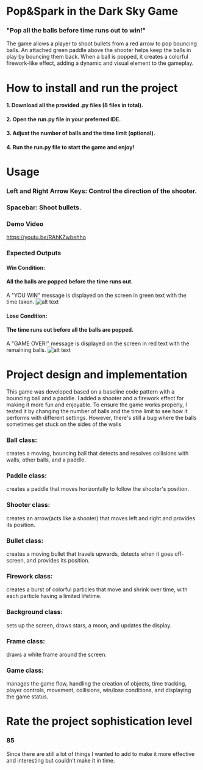 # Pop&Spark in the Dark Sky Game
### "Pop all the balls before time runs out to win!"
The game allows a player to shoot bullets from a red arrow to pop bouncing balls. An attached green paddle above the shooter helps keep the balls in play by bouncing them back. When a ball is popped, it creates a colorful firework-like effect, adding a dynamic and visual element to the gameplay.

# How to install and run the project
#### 1. Download all the provided .py files (8 files in total).
#### 2. Open the run.py file in your preferred IDE.
#### 3. Adjust the number of balls and the time limit (optional).
#### 4. Run the run.py file to start the game and enjoy!

# Usage
### Left and Right Arrow Keys: Control the direction of the shooter.
### Spacebar: Shoot bullets.

### Demo Video
https://youtu.be/RAhKZwbehho

### Expected Outputs
#### Win Condition: 
#### All the balls are popped before the time runs out.
A "YOU WIN" message is displayed on the screen in green text with the time taken.
![alt text](https://github.com/f-kat0/PopandSpark-in-the-Sky/blob/94cb6b99fe15b9739e759acca4d210573693d260/win%20pic.png)
#### Lose Condition: 
#### The time runs out before all the balls are popped.
A "GAME OVER!" message is displayed on the screen in red text with the remaining balls.
![alt text](https://github.com/f-kat0/PopandSpark-in-the-Sky/blob/a1970bbc6f1fa1e9ce408e30c93d3031de6774c7/lose%20pic.png)


# Project design and implementation
This game was developed based on a baseline code pattern with a bouncing ball and a paddle. I added a shooter and a firework effect for making it more fun and enjoyable.
To ensure the game works properly, I tested it by changing the number of balls and the time limit to see how it performs with different settings. However, there's still a bug where the balls sometimes get stuck on the sides of the walls
### Ball class:
creates a moving, bouncing ball that detects and resolves collisions with walls, other balls, and a paddle.
### Paddle class:
creates a paddle that moves horizontally to follow the shooter's position.
### Shooter class:
creates an arrow(acts like a shooter) that moves left and right and provides its position.
### Bullet class:
creates a moving bullet that travels upwards, detects when it goes off-screen, and provides its position.
### Firework class:
creates a burst of colorful particles that move and shrink over time, with each particle having a limited lifetime.
### Background class:
sets up the screen, draws stars, a moon, and updates the display.
### Frame class:
draws a white frame around the screen.
### Game class:
manages the game flow, handling the creation of objects, time tracking, player controls, movement, collisions, win/lose conditions, and displaying the game status.
# Rate the project sophistication level
### 85  
Since there are still a lot of things I wanted to add to make it more effective and interesting but couldn't make it in time.
